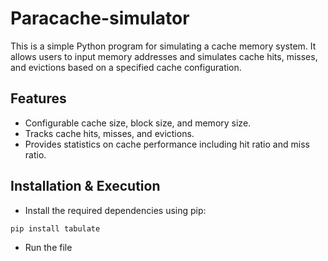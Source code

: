 # Paracache-simulator
This is a simple Python program for simulating a cache memory system. It allows users to input memory addresses and simulates cache hits, misses, and evictions based on a specified cache configuration.

## Features

- Configurable cache size, block size, and memory size.
- Tracks cache hits, misses, and evictions.
- Provides statistics on cache performance including hit ratio and miss ratio.

## Installation & Execution 
- Install the required dependencies using pip:
```
pip install tabulate
```
- Run the file


